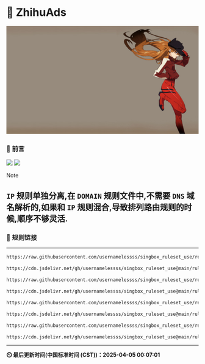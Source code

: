 
# 🧸 ZhihuAds
![](https://raw.githubusercontent.com/usernamelessss/picture-bed/main/images/202504042256831.jpg)
### 📣 前言
![](https://shields.io/badge/-移除重复规则-ff69b4) ![](https://shields.io/badge/-IP&nbsp;规则单独存放不与&nbsp;DOMAIN&nbsp;等混合-green)
> [!NOTE]
**`IP` 规则单独分离,在 `DOMAIN` 规则文件中,不需要 `DNS` 域名解析的,如果和 `IP` 规则混合,导致排列路由规则的时候,顺序不够灵活.**
---

###  🔗 规则链接
---

```url
https://raw.githubusercontent.com/usernamelessss/singbox_ruleset_use/refs/heads/main/rule/ZhihuAds/ZhihuAds_IP.json
```

```url
https://cdn.jsdelivr.net/gh/usernamelessss/singbox_ruleset_use@main/rule/ZhihuAds/ZhihuAds_IP.json
```

```url
https://raw.githubusercontent.com/usernamelessss/singbox_ruleset_use/refs/heads/main/rule/ZhihuAds/ZhihuAds_IP.srs
```

```url
https://cdn.jsdelivr.net/gh/usernamelessss/singbox_ruleset_use@main/rule/ZhihuAds/ZhihuAds_IP.srs
```

```url
https://raw.githubusercontent.com/usernamelessss/singbox_ruleset_use/refs/heads/main/rule/ZhihuAds/ZhihuAds_No_IP.json
```

```url
https://cdn.jsdelivr.net/gh/usernamelessss/singbox_ruleset_use@main/rule/ZhihuAds/ZhihuAds_No_IP.json
```

```url
https://raw.githubusercontent.com/usernamelessss/singbox_ruleset_use/refs/heads/main/rule/ZhihuAds/ZhihuAds_No_IP.srs
```

```url
https://cdn.jsdelivr.net/gh/usernamelessss/singbox_ruleset_use@main/rule/ZhihuAds/ZhihuAds_No_IP.srs
```

---
**⏲️ 最后更新时间(中国标准时间 (CST))：2025-04-05 00:07:01**